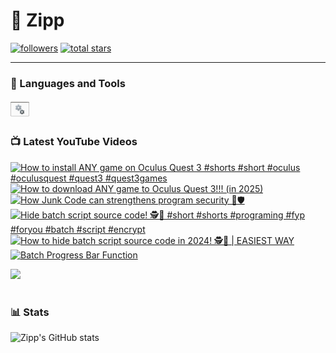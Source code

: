 # 🥷 Zipp

   <p align="left">
      <a href="https://github.com/Zapak69?tab=followers">
         <img alt="followers" title="Follow me on Github" src="https://custom-icon-badges.demolab.com/github/followers/Zapak69?color=236ad3&labelColor=1155ba&style=for-the-badge&logo=person-add&label=Follow&logoColor=white"/></a>
      <a href="https://github.com/Zapak69?tab=repositories&sort=stargazers">
         <img alt="total stars" title="Total stars on GitHub" src="https://custom-icon-badges.demolab.com/github/stars/Zapak69?color=55960c&style=for-the-badge&labelColor=488207&logo=star"/></a>
   </p>

---

### 🧰 Languages and Tools

<img align="left" alt="Java" width="30px" style="padding-right:10px;" src="https://raw.githubusercontent.com/github/explore/58ff7d84bcc6dff955c67ddba1f702c793dc670d/topics/batch-file/batch-file.png"/>
<br />

#

### 📺 Latest YouTube Videos

<!-- BEGIN YOUTUBE-CARDS -->
[![How to install *ANY* game on Oculus Quest 3 #shorts #short #oculus #oculusquest #quest3 #quest3games](https://ytcards.demolab.com/?id=dJPoJXvxCeM&title=How+to+install+%2AANY%2A+game+on+Oculus+Quest+3+%23shorts+%23short+%23oculus+%23oculusquest+%23quest3+%23quest3games&lang=en&timestamp=1736375780&background_color=%230d1117&title_color=%23ffffff&stats_color=%23dedede&max_title_lines=1&width=250&border_radius=5 "How to install *ANY* game on Oculus Quest 3 #shorts #short #oculus #oculusquest #quest3 #quest3games")](https://www.youtube.com/watch?v=dJPoJXvxCeM)
[![How to download *ANY* game to Oculus Quest 3!!! (in 2025)](https://ytcards.demolab.com/?id=BnShtmsRkIw&title=How+to+download+%2AANY%2A+game+to+Oculus+Quest+3%21%21%21+%28in+2025%29&lang=en&timestamp=1735754534&background_color=%230d1117&title_color=%23ffffff&stats_color=%23dedede&max_title_lines=1&width=250&border_radius=5 "How to download *ANY* game to Oculus Quest 3!!! (in 2025)")](https://www.youtube.com/watch?v=BnShtmsRkIw)
[![How Junk Code can strengthens program security 🔐🛡️](https://ytcards.demolab.com/?id=ZVAtZAJMnWE&title=How+Junk+Code+can+strengthens+program+security+%F0%9F%94%90%F0%9F%9B%A1%EF%B8%8F&lang=en&timestamp=1729628497&background_color=%230d1117&title_color=%23ffffff&stats_color=%23dedede&max_title_lines=1&width=250&border_radius=5 "How Junk Code can strengthens program security 🔐🛡️")](https://www.youtube.com/watch?v=ZVAtZAJMnWE)
[![Hide batch script source code! 🕵️🫣 #short #shorts #programing #fyp #foryou #batch #script #encrypt](https://ytcards.demolab.com/?id=ilUmzslRh4M&title=Hide+batch+script+source+code%21+%F0%9F%95%B5%EF%B8%8F%F0%9F%AB%A3+%23short+%23shorts+%23programing+%23fyp+%23foryou+%23batch+%23script+%23encrypt&lang=en&timestamp=1729251305&background_color=%230d1117&title_color=%23ffffff&stats_color=%23dedede&max_title_lines=1&width=250&border_radius=5 "Hide batch script source code! 🕵️🫣 #short #shorts #programing #fyp #foryou #batch #script #encrypt")](https://www.youtube.com/watch?v=ilUmzslRh4M)
[![How to hide batch script source code in 2024! 🕵️🫣 | EASIEST WAY](https://ytcards.demolab.com/?id=UGNeJwUOyuc&title=How+to+hide+batch+script+source+code+in+2024%21+%F0%9F%95%B5%EF%B8%8F%F0%9F%AB%A3+%7C+EASIEST+WAY&lang=en&timestamp=1729251090&background_color=%230d1117&title_color=%23ffffff&stats_color=%23dedede&max_title_lines=1&width=250&border_radius=5 "How to hide batch script source code in 2024! 🕵️🫣 | EASIEST WAY")](https://www.youtube.com/watch?v=UGNeJwUOyuc)
[![Batch Progress Bar Function](https://ytcards.demolab.com/?id=Mnh8amvlJQ0&title=Batch+Progress+Bar+Function&lang=en&timestamp=1720882946&background_color=%230d1117&title_color=%23ffffff&stats_color=%23dedede&max_title_lines=1&width=250&border_radius=5 "Batch Progress Bar Function")](https://www.youtube.com/watch?v=Mnh8amvlJQ0)
<!-- END YOUTUBE-CARDS -->

[<img src="https://custom-icon-badges.demolab.com/badge/-Subscribe%20For%20More-red?style=for-the-badge&logo=video&logoColor=white"/>](https://www.youtube.com/@zippiik?sub_confirmation=1)

#

### 📊 Stats

![Zipp's GitHub stats](https://github-readme-stats.vercel.app/api?username=Zapak69&show_icons=true&theme=gruvbox)

<!-- ![GitHub Streak](https://streak-stats.demolab.com?user=Zapak69&theme=gruvbox&border_radius=4.5) -->

#
[website]: https://fun.zynth.eu
[youtube]: https://youtube.com/@zippiik
